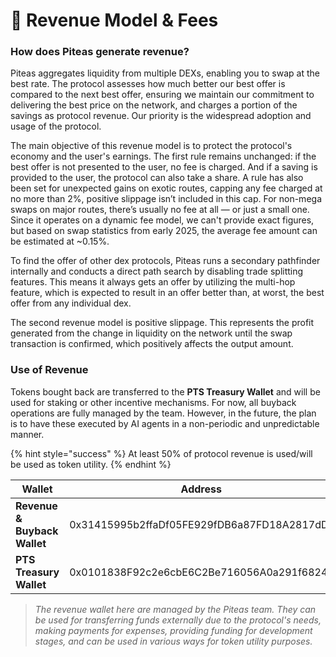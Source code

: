 # 💸 Revenue Model & Fees

### How does Piteas generate revenue?

Piteas aggregates liquidity from multiple DEXs, enabling you to swap at the best rate. The protocol assesses how much better our best offer is compared to the next best offer, ensuring we maintain our commitment to delivering the best price on the network, and charges a portion of the savings as protocol revenue. Our priority is the widespread adoption and usage of the protocol.

The main objective of this revenue model is to protect the protocol's economy and the user's earnings. The first rule remains unchanged: if the best offer is not presented to the user, no fee is charged. And if a saving is provided to the user, the protocol can also take a share. A rule has also been set for unexpected gains on exotic routes, capping any fee charged at no more than 2%, positive slippage isn’t included in this cap. For non-mega swaps on major routes, there’s usually no fee at all — or just a small one. Since it operates on a dynamic fee model, we can't provide exact figures, but based on swap statistics from early 2025, the average fee amount can be estimated at \~0.15%.

To find the offer of other dex protocols, Piteas runs a secondary pathfinder internally and conducts a direct path search by disabling trade splitting features. This means it always gets an offer by utilizing the multi-hop feature, which is expected to result in an offer better than, at worst, the best offer from any individual dex.

The second revenue model is positive slippage. This represents the profit generated from the change in liquidity on the network until the swap transaction is confirmed, which positively affects the output amount.

### **Use of Revenue**

Tokens bought back are transferred to the **PTS Treasury Wallet** and will be used for staking or other incentive mechanisms. For now, all buyback operations are fully managed by the team. However, in the future, the plan is to have these executed by AI agents in a non-periodic and unpredictable manner.

{% hint style="success" %}
At least 50% of protocol revenue is used/will be used as token utility.
{% endhint %}

<table><thead><tr><th width="291">Wallet</th><th>Address</th></tr></thead><tbody><tr><td><strong>Revenue &#x26; Buyback Wallet</strong></td><td>0x31415995b2ffaDf05FE929fDB6a87FD18A2817dD</td></tr><tr><td><strong>PTS Treasury Wallet</strong></td><td>0x0101838F92c2e6cbE6C2Be716056A0a291f6824a</td></tr></tbody></table>

> _The revenue wallet here are managed by the Piteas team. They can be used for transferring funds externally due to the protocol's needs, making payments for expenses, providing funding for development stages, and can be used in various ways for token utility purposes._
